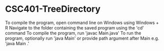# CSC401-TreeDirectory
To compile the program, open command line on Windows using Windows + R
Navigate to the folder containing the saved program using the 'cd' command
To compile the program, run 'javac Main.java'
To run the program, optionally run 'java Main' or provide path argument after Main
e.g. 'java Main .'
